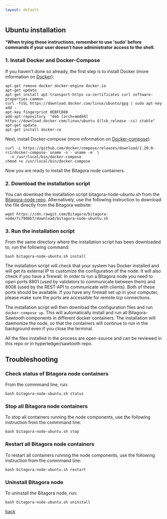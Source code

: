 ```yaml
---
layout: default
---
```

## Ubuntu installation

***When trying these instructions, remember to use 'sudo' before commands if your user doesn't 
have administrator access to the shell.**

### 1. Install Docker and Docker-Compose

If you haven't done so already, the first step is to install Docker (more information on 
[Docker](https://docs.docker.com/install/linux/docker-ce/ubuntu/)):

```
apt-get remove docker docker-engine docker.io
apt-get update
apt-get install apt-transport-https ca-certificates curl software-properties-common
curl -fsSL https://download.docker.com/linux/ubuntu/gpg | sudo apt-key add -
apt-key fingerprint 0EBFCD88
add-apt-repository  "deb [arch=amd64] https://download.docker.com/linux/ubuntu $(lsb_release -cs) stable"
apt-get update
apt-get install docker-ce
```

Next, install Docker-compose (more information on [Docker-compose](https://github.com/docker/compose/releases)):


```
curl -L https://github.com/docker/compose/releases/download/1.20.0-rc1/docker-compose-`uname -s`-`uname -m` \
  -o /usr/local/bin/docker-compose
chmod +x /usr/local/bin/docker-compose
```

Now you are ready to install the Bitagora node containers.

### 2. Download the installation script

You can download the installation script bitagora-node-ubuntu.sh from the [Bitagora-node repo](https://github.com/Bitagora/bitagora-node).
Alternatively, use the following instruction to download the file directly from the Bitagora website:

```
wget https://cdn.rawgit.com/Bitagora/bitagora-node/7c7908b7/download/bitagora-node-ubuntu.sh
```

### 3. Run the installation script

From the same directory where the installation script has been downloaded to,
run the following command:

```
bash bitagora-node-ubuntu.sh install
```

The installation script will check that your system has Docker installed and will get its external IP
to customize the configuration of the node. It will also check if you have a firewall. In order to
run a Bitagora node you need to open ports 8801 (used by validators to communicate between them) and 8008 
(used by the REST-API to communicate with clients). Both of these ports should be available. 
If you have any firewall set up in your computer, please make sure the ports are accessible for remote tcp
connections. 

The installation script will then download the configuration files and run `docker-compose up`.
This will automatically install and run all Bitagora-Sawtooth components in different docker containers. 
The installation will daemonize the node, so that the containers will continue to run in the background 
even if you close the terminal. 

All the files installed in the process are open-source and can be reviewed in this repo or in hyperledger/sawtooth 
repo.

## Troubleshooting 

### Check status of Bitagora node containers

From the commmand line, run:

```
bash bitagora-node-ubuntu.sh status
```

### Stop all Bitagora node containers

To stop all containers running the node components, use the following instruction from the
commmand line:

```
bash bitagora-node-ubuntu.sh stop
```

### Restart all Bitagora node containers

To restart all containers running the node components, use the following instruction from the
commmand line:

```
bash bitagora-node-ubuntu.sh restart
```

### Uninstall Bitagora node 

To uninstall the Bitagora node, run:

```
bash bitagora-node-ubuntu.sh uninstall
``` 

[back](./validator.md)

